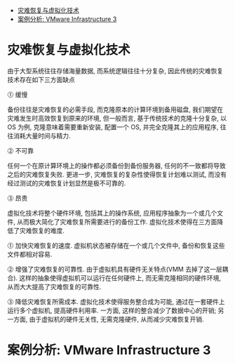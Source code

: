 
<!-- @import "[TOC]" {cmd="toc" depthFrom=1 depthTo=6 orderedList=false} -->

<!-- code_chunk_output -->

- [灾难恢复与虚拟化技术](#灾难恢复与虚拟化技术)
- [案例分析: VMware Infrastructure 3](#案例分析-vmware-infrastructure-3)

<!-- /code_chunk_output -->

# 灾难恢复与虚拟化技术

由于大型系统往往存储海量数据, 而系统逻辑往往十分复杂, 因此传统的灾难恢复技术存在如下三方面缺点

⓵ 缓慢

备份往往是灾难恢复的必需手段, 而克隆原本的计算环境到备用磁盘, 我们期望在灾难发生时高效恢复到原来的环境, 但一般而言, 基于传统技术的克隆十分复杂, 以 OS 为例, 克隆意味着需要重新安装, 配置一个 OS, 并完全克隆其上的应用程序, 往往消耗大量时间与精力.

⓶ 不可靠

任何一个在原计算环境上的操作都必须备份到备份服务器, 任何的不一致都将导致之后的灾难恢复失败. 更进一步, 灾难恢复的复杂性使得恢复计划难以测试, 而没有经过测试的灾难恢复计划显然是极不可靠的.

⓷ 昂贵

虚拟化技术将整个硬件环境, 包括其上的操作系统, 应用程序抽象为一个或几个文件, 从而极大简化了灾难恢复所需要进行的备份工作. 虚拟化技术使得在三方面降低了灾难恢复的难度.

⓵ 加快灾难恢复的速度. 虚拟机状态被存储在一个或几个文件中, 备份和恢复这些文件都相对容易.

⓶ 增强了灾难恢复的可靠性. 由于虚拟机具有硬件无关特点(VMM 去掉了这一层耦合). 这样的抽象使得虚拟机可以运行在任何硬件上, 而无需克隆相同的硬件环境, 从而大大提高了灾难恢复的可靠性.

⓷ 降低灾难恢复所需成本. 虚拟化技术使得服务整合成为可能, 通过在一套硬件上运行多个虚拟机, 提高硬件利用率. 一方面, 这样的整合减少了数据中心的开销; 另一方面, 由于虚拟机的硬件无关性, 无需克隆硬件, 从而减少灾难恢复开销.

# 案例分析: VMware Infrastructure 3

